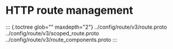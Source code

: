 HTTP route management
=====================

::: {.toctree glob="" maxdepth="2"}
../config/route/v3/route.proto ../config/route/v3/scoped\_route.proto
../config/route/v3/route\_components.proto
:::
